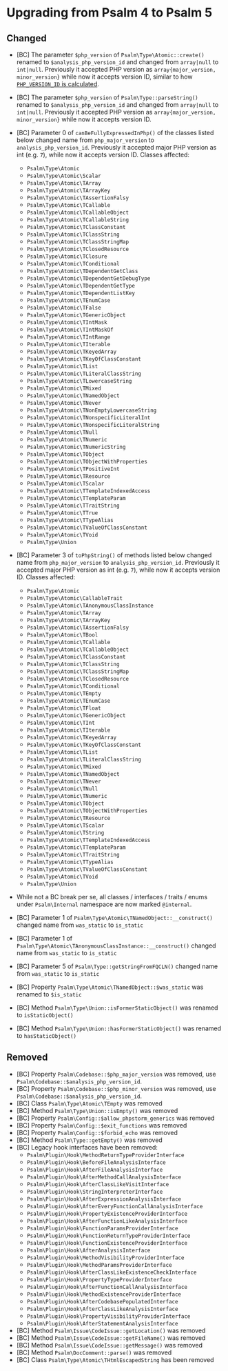 # Upgrading from Psalm 4 to Psalm 5
## Changed
 - [BC] The parameter `$php_version` of `Psalm\Type\Atomic::create()` renamed
   to `$analysis_php_version_id` and changed from `array|null` to `int|null`.
   Previously it accepted PHP version as `array{major_version, minor_version}`
   while now it accepts version ID, similar to how [`PHP_VERSION_ID` is
   calculated](https://www.php.net/manual/en/reserved.constants.php#constant.php-version-id).

 - [BC] The parameter `$php_version` of `Psalm\Type::parseString()` renamed to
   `$analysis_php_version_id` and changed from `array|null` to `int|null`.
   Previously it accepted PHP version as `array{major_version, minor_version}`
   while now it accepts version ID.

 - [BC] Parameter 0 of `canBeFullyExpressedInPhp()` of the classes listed below
   changed name from `php_major_version` to `analysis_php_version_id`.
   Previously it accepted major PHP version as int (e.g. `7`), while now it
   accepts version ID. Classes affected:
    - `Psalm\Type\Atomic`
    - `Psalm\Type\Atomic\Scalar`
    - `Psalm\Type\Atomic\TArray`
    - `Psalm\Type\Atomic\TArrayKey`
    - `Psalm\Type\Atomic\TAssertionFalsy`
    - `Psalm\Type\Atomic\TCallable`
    - `Psalm\Type\Atomic\TCallableObject`
    - `Psalm\Type\Atomic\TCallableString`
    - `Psalm\Type\Atomic\TClassConstant`
    - `Psalm\Type\Atomic\TClassString`
    - `Psalm\Type\Atomic\TClassStringMap`
    - `Psalm\Type\Atomic\TClosedResource`
    - `Psalm\Type\Atomic\TClosure`
    - `Psalm\Type\Atomic\TConditional`
    - `Psalm\Type\Atomic\TDependentGetClass`
    - `Psalm\Type\Atomic\TDependentGetDebugType`
    - `Psalm\Type\Atomic\TDependentGetType`
    - `Psalm\Type\Atomic\TDependentListKey`
    - `Psalm\Type\Atomic\TEnumCase`
    - `Psalm\Type\Atomic\TFalse`
    - `Psalm\Type\Atomic\TGenericObject`
    - `Psalm\Type\Atomic\TIntMask`
    - `Psalm\Type\Atomic\TIntMaskOf`
    - `Psalm\Type\Atomic\TIntRange`
    - `Psalm\Type\Atomic\TIterable`
    - `Psalm\Type\Atomic\TKeyedArray`
    - `Psalm\Type\Atomic\TKeyOfClassConstant`
    - `Psalm\Type\Atomic\TList`
    - `Psalm\Type\Atomic\TLiteralClassString`
    - `Psalm\Type\Atomic\TLowercaseString`
    - `Psalm\Type\Atomic\TMixed`
    - `Psalm\Type\Atomic\TNamedObject`
    - `Psalm\Type\Atomic\TNever`
    - `Psalm\Type\Atomic\TNonEmptyLowercaseString`
    - `Psalm\Type\Atomic\TNonspecificLiteralInt`
    - `Psalm\Type\Atomic\TNonspecificLiteralString`
    - `Psalm\Type\Atomic\TNull`
    - `Psalm\Type\Atomic\TNumeric`
    - `Psalm\Type\Atomic\TNumericString`
    - `Psalm\Type\Atomic\TObject`
    - `Psalm\Type\Atomic\TObjectWithProperties`
    - `Psalm\Type\Atomic\TPositiveInt`
    - `Psalm\Type\Atomic\TResource`
    - `Psalm\Type\Atomic\TScalar`
    - `Psalm\Type\Atomic\TTemplateIndexedAccess`
    - `Psalm\Type\Atomic\TTemplateParam`
    - `Psalm\Type\Atomic\TTraitString`
    - `Psalm\Type\Atomic\TTrue`
    - `Psalm\Type\Atomic\TTypeAlias`
    - `Psalm\Type\Atomic\TValueOfClassConstant`
    - `Psalm\Type\Atomic\TVoid`
    - `Psalm\Type\Union`

 - [BC] Parameter 3 of `toPhpString()` of methods listed below changed name
   from `php_major_version` to `analysis_php_version_id`. Previously it
   accepted major PHP version as int (e.g. `7`), while now it accepts version
   ID. Classes affected:
    - `Psalm\Type\Atomic`
    - `Psalm\Type\Atomic\CallableTrait`
    - `Psalm\Type\Atomic\TAnonymousClassInstance`
    - `Psalm\Type\Atomic\TArray`
    - `Psalm\Type\Atomic\TArrayKey`
    - `Psalm\Type\Atomic\TAssertionFalsy`
    - `Psalm\Type\Atomic\TBool`
    - `Psalm\Type\Atomic\TCallable`
    - `Psalm\Type\Atomic\TCallableObject`
    - `Psalm\Type\Atomic\TClassConstant`
    - `Psalm\Type\Atomic\TClassString`
    - `Psalm\Type\Atomic\TClassStringMap`
    - `Psalm\Type\Atomic\TClosedResource`
    - `Psalm\Type\Atomic\TConditional`
    - `Psalm\Type\Atomic\TEmpty`
    - `Psalm\Type\Atomic\TEnumCase`
    - `Psalm\Type\Atomic\TFloat`
    - `Psalm\Type\Atomic\TGenericObject`
    - `Psalm\Type\Atomic\TInt`
    - `Psalm\Type\Atomic\TIterable`
    - `Psalm\Type\Atomic\TKeyedArray`
    - `Psalm\Type\Atomic\TKeyOfClassConstant`
    - `Psalm\Type\Atomic\TList`
    - `Psalm\Type\Atomic\TLiteralClassString`
    - `Psalm\Type\Atomic\TMixed`
    - `Psalm\Type\Atomic\TNamedObject`
    - `Psalm\Type\Atomic\TNever`
    - `Psalm\Type\Atomic\TNull`
    - `Psalm\Type\Atomic\TNumeric`
    - `Psalm\Type\Atomic\TObject`
    - `Psalm\Type\Atomic\TObjectWithProperties`
    - `Psalm\Type\Atomic\TResource`
    - `Psalm\Type\Atomic\TScalar`
    - `Psalm\Type\Atomic\TString`
    - `Psalm\Type\Atomic\TTemplateIndexedAccess`
    - `Psalm\Type\Atomic\TTemplateParam`
    - `Psalm\Type\Atomic\TTraitString`
    - `Psalm\Type\Atomic\TTypeAlias`
    - `Psalm\Type\Atomic\TValueOfClassConstant`
    - `Psalm\Type\Atomic\TVoid`
    - `Psalm\Type\Union`
 - While not a BC break per se, all classes / interfaces / traits / enums under
   `Psalm\Internal` namespace are now marked `@internal`.
 - [BC] Parameter 1 of `Psalm\Type\Atomic\TNamedObject::__construct()` changed name from `was_static` to `is_static`
 - [BC] Parameter 1 of `Psalm\Type\Atomic\TAnonymousClassInstance::__construct()` changed name from `was_static` to `is_static`
 - [BC] Parameter 5 of `Psalm\Type::getStringFromFQCLN()` changed name from `was_static` to `is_static`
 - [BC] Property `Psalm\Type\Atomic\TNamedObject::$was_static` was renamed to `$is_static`
 - [BC] Method `Psalm\Type\Union::isFormerStaticObject()` was renamed to `isStaticObject()`
 - [BC] Method `Psalm\Type\Union::hasFormerStaticObject()` was renamed to `hasStaticObject()`

## Removed
 - [BC] Property `Psalm\Codebase::$php_major_version` was removed, use
   `Psalm\Codebase::$analysis_php_version_id`.
 - [BC] Property `Psalm\Codebase::$php_minor_version` was removed, use
   `Psalm\Codebase::$analysis_php_version_id`.
 - [BC] Class `Psalm\Type\Atomic\TEmpty` was removed
 - [BC] Method `Psalm\Type\Union::isEmpty()` was removed
 - [BC] Property `Psalm\Config::$allow_phpstorm_generics` was removed
 - [BC] Property `Psalm\Config::$exit_functions` was removed
 - [BC] Property `Psalm\Config::$forbid_echo` was removed
 - [BC] Method `Psalm\Type::getEmpty()` was removed
 - [BC] Legacy hook interfaces have been removed:
   -  `Psalm\Plugin\Hook\MethodReturnTypeProviderInterface`
   -  `Psalm\Plugin\Hook\BeforeFileAnalysisInterface`
   -  `Psalm\Plugin\Hook\AfterFileAnalysisInterface`
   -  `Psalm\Plugin\Hook\AfterMethodCallAnalysisInterface`
   -  `Psalm\Plugin\Hook\AfterClassLikeVisitInterface`
   -  `Psalm\Plugin\Hook\StringInterpreterInterface`
   -  `Psalm\Plugin\Hook\AfterExpressionAnalysisInterface`
   -  `Psalm\Plugin\Hook\AfterEveryFunctionCallAnalysisInterface`
   -  `Psalm\Plugin\Hook\PropertyExistenceProviderInterface`
   -  `Psalm\Plugin\Hook\AfterFunctionLikeAnalysisInterface`
   -  `Psalm\Plugin\Hook\FunctionParamsProviderInterface`
   -  `Psalm\Plugin\Hook\FunctionReturnTypeProviderInterface`
   -  `Psalm\Plugin\Hook\FunctionExistenceProviderInterface`
   -  `Psalm\Plugin\Hook\AfterAnalysisInterface`
   -  `Psalm\Plugin\Hook\MethodVisibilityProviderInterface`
   -  `Psalm\Plugin\Hook\MethodParamsProviderInterface`
   -  `Psalm\Plugin\Hook\AfterClassLikeExistenceCheckInterface`
   -  `Psalm\Plugin\Hook\PropertyTypeProviderInterface`
   -  `Psalm\Plugin\Hook\AfterFunctionCallAnalysisInterface`
   -  `Psalm\Plugin\Hook\MethodExistenceProviderInterface`
   -  `Psalm\Plugin\Hook\AfterCodebasePopulatedInterface`
   -  `Psalm\Plugin\Hook\AfterClassLikeAnalysisInterface`
   -  `Psalm\Plugin\Hook\PropertyVisibilityProviderInterface`
   -  `Psalm\Plugin\Hook\AfterStatementAnalysisInterface`
 - [BC] Method `Psalm\Issue\CodeIssue::getLocation()` was removed
 - [BC] Method `Psalm\Issue\CodeIssue::getFileName()` was removed
 - [BC] Method `Psalm\Issue\CodeIssue::getMessage()` was removed
 - [BC] Method `Psalm\DocComment::parse()` was removed
 - [BC] Class `Psalm\Type\Atomic\THtmlEscapedString` has been removed
